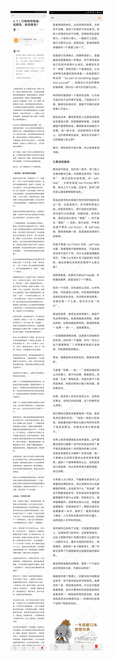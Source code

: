 ![](../../images/2017年04月/XY0423万维钢答熊逸：说精英，谁是精英？.jpg)
![](../../images/2017年04月/XY0423万维钢答熊逸：说精英，谁是精英？2.jpg)
